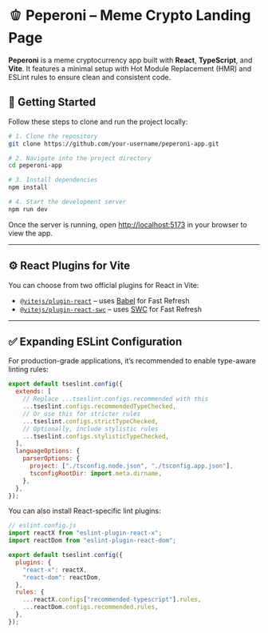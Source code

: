 # 🫑 Peperoni – Meme Crypto Landing Page

**Peperoni** is a meme cryptocurrency app built with **React**, **TypeScript**, and **Vite**. It features a minimal setup with Hot Module Replacement (HMR) and ESLint rules to ensure clean and consistent code.

## 🚀 Getting Started

Follow these steps to clone and run the project locally:

```bash
# 1. Clone the repository
git clone https://github.com/your-username/peperoni-app.git

# 2. Navigate into the project directory
cd peperoni-app

# 3. Install dependencies
npm install

# 4. Start the development server
npm run dev
```

Once the server is running, open [http://localhost:5173](http://localhost:5173) in your browser to view the app.

---

## ⚙️ React Plugins for Vite

You can choose from two official plugins for React in Vite:

- [`@vitejs/plugin-react`](https://github.com/vitejs/vite-plugin-react/blob/main/packages/plugin-react) – uses [Babel](https://babeljs.io/) for Fast Refresh
- [`@vitejs/plugin-react-swc`](https://github.com/vitejs/vite-plugin-react/blob/main/packages/plugin-react-swc) – uses [SWC](https://swc.rs/) for Fast Refresh

---

## ✅ Expanding ESLint Configuration

For production-grade applications, it’s recommended to enable type-aware linting rules:

```js
export default tseslint.config({
  extends: [
    // Replace ...tseslint.configs.recommended with this
    ...tseslint.configs.recommendedTypeChecked,
    // Or use this for stricter rules
    ...tseslint.configs.strictTypeChecked,
    // Optionally, include stylistic rules
    ...tseslint.configs.stylisticTypeChecked,
  ],
  languageOptions: {
    parserOptions: {
      project: ["./tsconfig.node.json", "./tsconfig.app.json"],
      tsconfigRootDir: import.meta.dirname,
    },
  },
});
```

You can also install React-specific lint plugins:

```js
// eslint.config.js
import reactX from "eslint-plugin-react-x";
import reactDom from "eslint-plugin-react-dom";

export default tseslint.config({
  plugins: {
    "react-x": reactX,
    "react-dom": reactDom,
  },
  rules: {
    ...reactX.configs["recommended-typescript"].rules,
    ...reactDom.configs.recommended.rules,
  },
});
```

